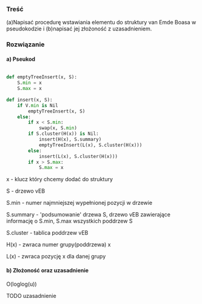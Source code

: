 ### Treść
(a)Napisać procedurę wstawiania elementu do struktury van Emde Boasa w pseudokodzie i (b)napisać
jej złożoność z uzasadnieniem.

### Rozwiązanie

#### a) Pseukod

```python

def emptyTreeInsert(x, S):
    S.min = x
    S.max = x
    
def insert(x, S):
    if V.min is Nil
        emptyTreeInsert(x, S)
    else:
        if x < S.min:
            swap(x, S.min)
        if S.cluster(H(x)) is Nil:
            insert(H(x), S.summary)  
            emptyTreeInsert(L(x), S.cluster(H(x)))
        else:
            insert(L(x), S.cluster(H(x)))
        if x > S.max:
            S.max = x
```
x - klucz który chcemy dodać do struktury

S - drzewo vEB

S.min - numer najmniejszej wypełnionej pozycji w drzewie

S.summary - 'podsumowanie' drzewa S, drzewo vEB zawierające informację o S.min, S.max wszystkich poddrzew S

S.cluster - tablica poddrzew vEB

H(x) - zwraca numer grupy(poddrzewa) x 

L(x) - zwraca pozycję x dla danej grupy

#### b) Złożoność oraz uzasadnienie
O(loglog(u))

TODO uzasadnienie


